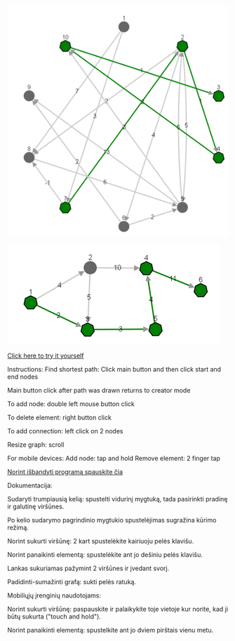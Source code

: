 ![Example1](Examples/example1.png)

![Example2](Examples/example2.png)

[Click here to try it yourself](https://d0ubletr0uble.github.io/)

Instructions:
Find shortest path: Click main button and then click start and end nodes

Main button click after path was drawn returns to creator mode

To add node: double left mouse button click

To delete element: right button click

To add connection: left click on 2 nodes

Resize graph: scroll

For mobile devices:
Add node: tap and hold
Remove element: 2 finger tap


[Norint išbandyti programą spauskite čia](https://d0ubletr0uble.github.io/)


Dokumentacija:

Sudaryti trumpiausią kelią: spustelti vidurinį mygtuką, tada pasirinkti pradinę ir galutinę viršūnes.

Po kelio sudarymo pagrindinio mygtukio spustelėjimas sugražina kūrimo režimą.

Norint sukurti viršūnę: 2 kart spustelėkite kairiuoju pelės klavišu.

Norint panaikinti elementą: spustelėkite ant jo dešiniu pelės klavišu.

Lankas sukuriamas pažymint 2 viršūnes ir įvedant svorį.

Padidinti-sumažinti grafą: sukti pelės ratuką.

Mobiliųjų įrenginių naudotojams:

Norint sukurti viršūnę: paspauskite ir palaikykite toje vietoje kur norite, kad ji būtų sukurta ("touch and hold").

Norint panaikinti elementą: spustelkite ant jo dviem pirštais vienu metu.
